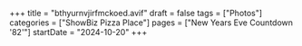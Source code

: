 +++
title = "bthyurnvjirfmckoed.avif"
draft = false
tags = ["Photos"]
categories = ["ShowBiz Pizza Place"]
pages = ["New Years Eve Countdown '82'"]
startDate = "2024-10-20"
+++
